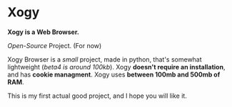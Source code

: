 # **Xogy**
**Xogy is a Web Browser.**

*Open-Source* Project. (For now)

Xogy Browser is a *small* project, made in python, that's somewhat lightweight (*beta4 is around 100kb*).
Xogy **doesn't require an installation**, and has **cookie managment**.
Xogy uses **between 100mb and 500mb of RAM**.

This is my first actual good project, and I hope you will like it.
